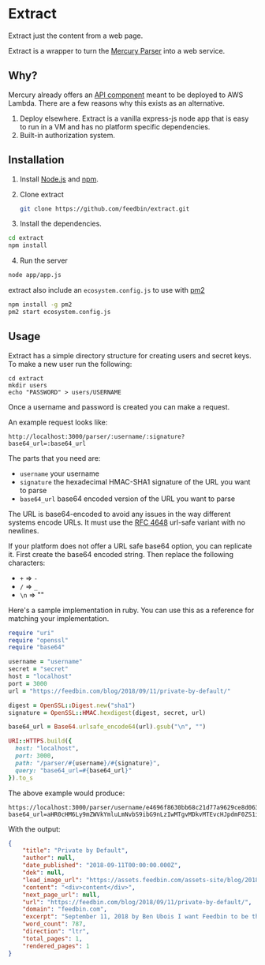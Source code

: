 Extract
=======

Extract just the content from a web page.

Extract is a wrapper to turn the [Mercury Parser](https://github.com/postlight/mercury-parser) into a web service.

Why?
----

Mercury already offers an [API component](https://github.com/postlight/mercury-parser-api) meant to be deployed to AWS Lambda. There are a few reasons why this exists as an alternative.

1. Deploy elsewhere. Extract is a vanilla express-js node app that is easy to run in a VM and has no platform specific dependencies.
2. Built-in authorization system.

Installation
------------

1. Install [Node.js](https://nodejs.org/en/) and [npm](https://www.npmjs.com/).

2. Clone extract

    ```bash
    git clone https://github.com/feedbin/extract.git
    ```

3. Install the dependencies.

  ```bash
  cd extract
  npm install
  ```

4. Run the server

  ```bash
  node app/app.js
  ```

  extract also include an `ecosystem.config.js` to use with [pm2](https://github.com/Unitech/pm2)

  ```bash
  npm install -g pm2
  pm2 start ecosystem.config.js
  ```

Usage
-----

Extract has a simple directory structure for creating users and secret keys. To make a new user run the following:

```
cd extract
mkdir users
echo "PASSWORD" > users/USERNAME
```

Once a username and password is created you can make a request.

An example request looks like:

```
http://localhost:3000/parser/:username/:signature?base64_url=:base64_url
```

The parts that you need are:

- `username` your username
- `signature` the hexadecimal HMAC-SHA1 signature of the URL you want to parse
- `base64_url` base64 encoded version of the URL you want to parse

The URL is base64-encoded to avoid any issues in the way different systems encode URLs. It must use the [RFC 4648](https://tools.ietf.org/html/rfc4648#section-5) url-safe variant with no newlines.

If your platform does not offer a URL safe base64 option, you can replicate it. First create the base64 encoded string. Then replace the following characters:

- `+` => `-`
- `/` => `_`
- `\n` => ""

Here's a sample implementation in ruby. You can use this as a reference for matching your implementation.

```ruby
require "uri"
require "openssl"
require "base64"

username = "username"
secret = "secret"
host = "localhost"
port = 3000
url = "https://feedbin.com/blog/2018/09/11/private-by-default/"

digest = OpenSSL::Digest.new("sha1")
signature = OpenSSL::HMAC.hexdigest(digest, secret, url)

base64_url = Base64.urlsafe_encode64(url).gsub("\n", "")

URI::HTTPS.build({
  host: "localhost",
  port: 3000,
  path: "/parser/#{username}/#{signature}",
  query: "base64_url=#{base64_url}"
}).to_s
```

The above example would produce:

```
https://localhost:3000/parser/username/e4696f8630bb68c21d77a9629ce8d063d8e5f81c?base64_url=aHR0cHM6Ly9mZWVkYmluLmNvbS9ibG9nLzIwMTgvMDkvMTEvcHJpdmF0ZS1ieS1kZWZhdWx0Lw==
```

With the output:

```json
{
    "title": "Private by Default",
    "author": null,
    "date_published": "2018-09-11T00:00:00.000Z",
    "dek": null,
    "lead_image_url": "https://assets.feedbin.com/assets-site/blog/2018-09-11/embed-3f43088538ae5ed7e585c00013adc13a915fd35de31990b3081a085b963ed7dd.png",
    "content": "<div>content</div>",
    "next_page_url": null,
    "url": "https://feedbin.com/blog/2018/09/11/private-by-default/",
    "domain": "feedbin.com",
    "excerpt": "September 11, 2018 by Ben Ubois I want Feedbin to be the opposite of Big Social. I think people should have the right not to be tracked on the Internet and Feedbin can help facilitate that. Since&hellip;",
    "word_count": 787,
    "direction": "ltr",
    "total_pages": 1,
    "rendered_pages": 1
}
```
